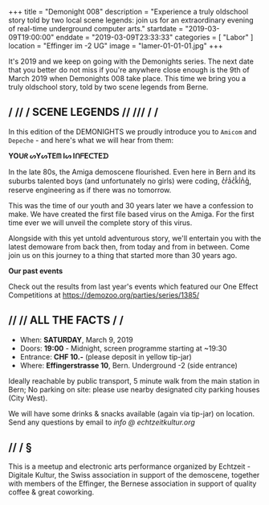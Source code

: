 +++
title = "Demonight 008"
description = "Experience a truly oldschool story told by two local scene legends: join us for an extraordinary evening of real-time underground computer arts."
startdate = "2019-03-09T19:00:00"
enddate = "2019-03-09T23:33:33"
categories = [ "Labor" ]
location = "Effinger im -2 UG"
image = "lamer-01-01-01.jpg"
+++

<div class="lead">
It's 2019 and we keep on going with the Demonights series. The next date that you better do not miss if you're anywhere close enough is the 9th of March 2019 when Demonights 008 take place. This time we bring you a truly oldschool story, told by two scene legends from Berne.
</div>

## / // / SCENE LEGENDS // /// / /

In this edition of the DEMONIGHTS we proudly introduce you to `Amicom` and `Depeche` - and here's what we will hear from them:

**YOᑌᖇ ᔕYᔕTEᗰ Iᔕ IᑎᖴEᑕTEᗪ**

In the late 80s, the Amiga demoscene flourished. Even here in Bern and its suburbs talented boys (and unfortunately no girls) were coding, c̾r̾a̾c̾k̾i̾n̾g̾, reserve engineering as if there was no tomorrow.

This was the time of our youth and 30 years later we have a confession to make. We have created the first file based virus on the Amiga. For the first time ever we will unveil the complete story of this virus.

Alongside with this yet untold adventurous story, we'll entertain you with the latest demoware from back then, from today and from in between. Come join us on this journey to a thing that started more than 30 years ago.

**Our past events**

Check out the results from last year's events which featured our One Effect Competitions at https://demozoo.org/parties/series/1385/

## // // ALL THE FACTS / /

* When: **SATURDAY**, March 9, 2019
* Doors: **19:00** - Midnight, screen programme starting at ~19:30
* Entrance: **CHF 10.-** (please deposit in yellow tip-jar)
* Where: **Effingerstrasse 10**, Bern. Underground -2 (side entrance)

Ideally reachable by public transport, 5 minute walk from the main station in Bern; No parking on site: please use nearby designated city parking houses (City West).

We will have some drinks & snacks available (again via tip-jar) on location. Send any questions by email to *info @ echtzeitkultur.org*

## // / §

This is a meetup and electronic arts performance organized by Echtzeit - Digitale Kultur, the Swiss association in support of the demoscene, together with members of the Effinger, the Bernese association in support of quality coffee & great coworking.
